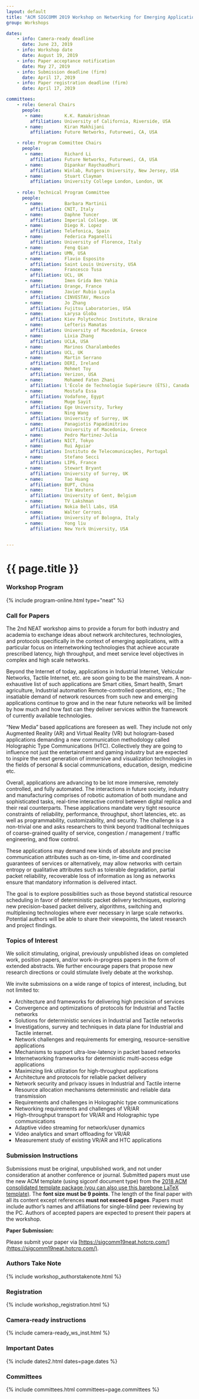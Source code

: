 ```yaml
---
layout: default
title: "ACM SIGCOMM 2019 Workshop on Networking for Emerging Applications and Technologies (NEAT 2019)"
group: Workshops

dates:
    - info: Camera-ready deadline
      date: June 23, 2019
    - info: Workshop date
      date: August 19, 2019
    - info: Paper acceptance notification
      date: May 27, 2019
    - info: Submission deadline (firm)
      date: April 17, 2019 
    - info: Paper registration deadline (firm)
      date: April 17, 2019

committees:
    - role: General Chairs
      people:
       - name:        K.K. Ramakrishnan
         affiliation: University of California, Riverside, USA
       - name:        Kiran Makhijani
         affiliation: Future Networks, Futurewei, CA, USA

    - role: Program Committee Chairs
      people:
       - name:        Richard Li
         affiliation: Future Networks, Futurewei, CA, USA
       - name:        Dipankar Raychaudhuri
         affiliation: Winlab, Rutgers University, New Jersey, USA
       - name:        Stuart Clayman
         affiliation: University College London, London, UK
     
    - role: Technical Program Committee 
      people:
       - name:        Barbara Martinii
         affiliation: CNIT, Italy
       - name:        Daphne Tuncer
         affiliation: Imperial College. UK
       - name:        Diego R. Lopez
         affiliation: Telefonica, Spain
       - name:        Federica Paganelli
         affiliation: University of Florence, Italy
       - name:        Feng Qian
         affiliation: UMN, USA
       - name:        Flavio Esposito
         affiliation: Saint Louis University, USA
       - name:        Francesco Tusa
         affiliation: UCL, UK
       - name:        Imen Grida Ben Yahia
         affiliation: Orange, France
       - name:        Javier Rubio Loyola
         affiliation: CINVESTAV, Mexico
       - name:        Jo Zhang
         affiliation: Fujitsu Laboratories, USA
       - name:        Larysa Globa
         affiliation: Kiev Polytechnic Institute, Ukraine 
       - name:        Lefteris Mamatas
         affiliation: University of Macedonia, Greece 
       - name:        Lixia Zhang
         affiliation: UCLA, USA
       - name:        Marinos Charalambedes
         affiliation: UCL, UK 
       - name:        Martin Serrano
         affiliation: DERI, Ireland
       - name:        Mehmet Toy
         affiliation: Verizon, USA
       - name:        Mohamed Faten Zhani
         affiliation: l'École de Technologie Supérieure (ÉTS), Canada
       - name:        Mostafa Essa
         affiliation: Vodafone, Egypt
       - name:        Muge Sayit
         affiliation: Ege University, Turkey 
       - name:        Ning Wang
         affiliation: University of Surrey, UK
       - name:        Panagiotis Papadimitriou
         affiliation: University of Macedonia, Greece 
       - name:        Pedro Martinez-Julia
         affiliation: NICT, Tokyo
       - name:        Rui Aguiar
         affiliation: Instituto de Telecomunicações, Portugal
       - name:        Stefano Secci
         affiliation: LIP6, France 
       - name:        Stewart Bryant
         affiliation: University of Surrey, UK
       - name:        Tao Huang
         affiliation: BUPT, China
       - name:        Tim Wauters
         affiliation: University of Gent, Belgium
       - name:        TV Lakshman
         affiliation: Nokia Bell Labs, USA
       - name:        Walter Cerroni 
         affiliation: University of Bologna, Italy
       - name:        Yong liu
         affiliation: New York University, USA           

                   
---
```


# {{ page.title }}

### Workshop Program
{% include program-online.html type="neat" %}

### Call for Papers

The 2nd NEAT workshop aims to provide a forum for both industry and academia to exchange ideas about network architectures, technologies, and protocols specifically in the context of emerging applications, with a particular focus on internetworking technologies that achieve accurate prescribed latency, high throughput, and meet service level objectives in complex and high scale networks.

Beyond the Internet of today, applications in Industrial Internet, Vehicular Networks, Tactile Internet, etc. are soon going to be the mainstream. A non-exhaustive list of such applications are Smart cities, Smart health, Smart agriculture, Industrial automation Remote-controlled operations, etc.; The insatiable demand of network resources from such new and emerging applications continue to grow and in the near future networks will be limited by how much and how fast can they deliver services within the framework of currently available technologies. 

“New Media” based applications are foreseen as well. They include not only Augmented Reality (AR) and Virtual Reality (VR) but hologram-based applications demanding a new communication methodology called Holographic Type Communications (HTC). Collectively they are going to influence not just the entertainment and gaming industry but are expected to inspire the next generation of immersive and visualization technologies in the fields of personal & social communications, education, design, medicine etc.

Overall, applications are advancing to be lot more immersive, remotely controlled, and fully automated. The interactions in future society, industry and manufacturing comprises of robotic automation of both mundane and sophisticated tasks, real-time interactive control between digital replica and their real counterparts. These applications mandate very tight resource constraints of reliability, performance, throughput, short latencies, etc. as well as programmability, customizability, and security. The challenge is a non-trivial one and asks researchers to think beyond traditional techniques of coarse-grained quality of service, congestion / management / traffic engineering, and flow control.

These applications may demand new kinds of absolute and precise communication attributes such as on-time, in-time and coordinated guarantees of services or alternatively, may allow networks with certain entropy or qualitative attributes such as tolerable degradation, partial packet reliability, recoverable loss of information as long as networks ensure that mandatory information is delivered intact.

The goal is to explore possibilities such as those beyond statistical resource scheduling in favor of deterministic packet delivery techniques, exploring new precision-based packet delivery, algorithms, switching and multiplexing technologies where ever necessary in large scale networks. Potential authors will be able to share their viewpoints, the latest research and project findings.
 
### Topics of Interest
We solicit stimulating, original, previously unpublished ideas on completed work, position papers, and/or work-in-progress papers in the form of extended abstracts. We further encourage papers that propose new research directions or could stimulate lively debate at the workshop. 

We invite submissions on a wide range of topics of interest, including, but not limited to:
- Architecture and frameworks for delivering high precision of services
- Convergence and optimizations of protocols for Industrial and Tactile networks
- Solutions for deterministic services in Industrial and Tactile networks
- Investigations, survey and techniques in data plane for Industrial and Tactile internet.
- Network challenges and requirements for emerging, resource-sensitive applications
- Mechanisms to support ultra-low-latency in packet based networks
- Internetworking frameworks for deterministic multi-access edge applications 
- Maximizing link utilization for high-throughput applications
- Architecture and protocols for reliable packet delivery
- Network security and privacy issues in Industrial and Tactile interne
- Resource allocation mechanisms deterministic and reliable data transmission
- Requirements and challenges in Holographic type communications 
- Networking requirements and challenges of VR/AR
- High-throughput transport for VR/AR and Holographic type communications
- Adaptive video streaming for network/user dynamics
- Video analytics and smart offloading for VR/AR
- Measurement study of existing VR/AR and HTC applications

### Submission Instructions
Submissions must be original, unpublished work, and not under consideration at another conference or journal. Submitted papers must use the new ACM template (using sigconf document type) from the  [2018 ACM consolidated template package](https://www.acm.org/publications/proceedings-template)[ (you can also use this barebone LaTeX template)](https://github.com/conference-websites/acmart-sigproc-template). The **font size must be 9 points**. The length of the final paper with all its content except references **must not exceed 6 pages**. Papers must include author’s names and affiliations for single-blind peer reviewing by the PC. Authors of accepted papers are expected to present their papers at the workshop.

**Paper Submission:**

Please submit your paper via [https://sigcomm19neat.hotcrp.com/](https://sigcomm19neat.hotcrp.com/). 

### Authors Take Note
{% include workshop_authorstakenote.html %}

### Registration
{% include workshop_registration.html %}

### Camera-ready instructions
{% include camera-ready_ws_inst.html %}


### <i class="fa fa-calendar"></i> Important Dates

{% include dates2.html dates=page.dates %}

### Committees

{% include committees.html committees=page.committees %}
